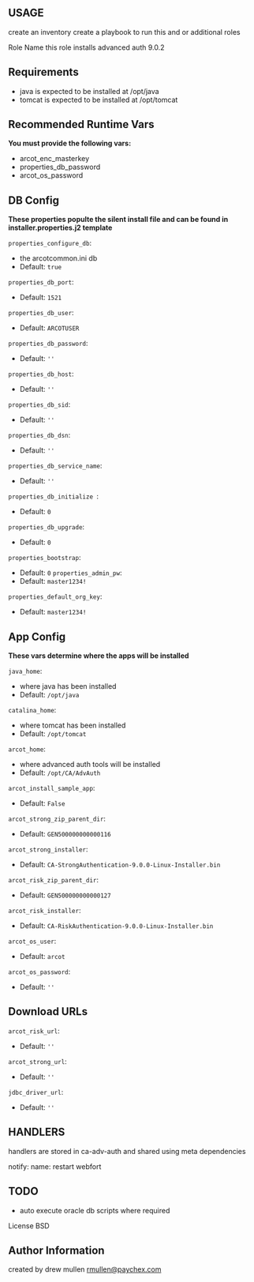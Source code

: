 USAGE
-----
create an inventory create a playbook to run this and or additional roles

Role Name
this role installs advanced auth 9.0.2

Requirements
------------
- java is expected to be installed at /opt/java
- tomcat is expected to be installed at /opt/tomcat

Recommended Runtime Vars
------------------------
**You must provide the following vars:**
- arcot_enc_masterkey
- properties_db_password
- arcot_os_password

## DB Config
**These properties populte the silent install file and can be found in installer.properties.j2 template**


`properties_configure_db`: 
- the arcotcommon.ini db 
- Default: `true`

`properties_db_port`:

- Default: `1521`

`properties_db_user`:

- Default: `ARCOTUSER`

`properties_db_password`: 
- Default: `''`

`properties_db_host`: 
- Default: `''`

`properties_db_sid`: 
- Default: `''`

`properties_db_dsn`: 
- Default: `''`

`properties_db_service_name`: 
- Default: `''`

`properties_db_initialize `:
- Default: `0`

`properties_db_upgrade`: 
- Default: `0`

`properties_bootstrap`: 
- Default: `0`
`properties_admin_pw`: 
- Default: `master1234!`

`properties_default_org_key`: 
- Default: `master1234!`

## App Config
**These vars determine where the apps will be installed**

`java_home`: 
- where java has been installed
- Default: `/opt/java`

`catalina_home`: 
- where tomcat has been installed
- Default: `/opt/tomcat`

`arcot_home`: 
- where advanced auth tools will be installed
- Default: `/opt/CA/AdvAuth`

`arcot_install_sample_app`: 
- Default: `False`

`arcot_strong_zip_parent_dir`: 
- Default: `GEN500000000000116`

`arcot_strong_installer`: 
- Default: `CA-StrongAuthentication-9.0.0-Linux-Installer.bin`

`arcot_risk_zip_parent_dir`: 
- Default: `GEN500000000000127`

`arcot_risk_installer`: 
- Default: `CA-RiskAuthentication-9.0.0-Linux-Installer.bin`

`arcot_os_user`: 
- Default: `arcot`

`arcot_os_password`: 
- Default: `''`

## Download URLs
`arcot_risk_url`: 
- Default: `''`

`arcot_strong_url`: 
- Default: `''`

`jdbc_driver_url`: 
- Default: `''`


HANDLERS
--------
handlers are stored in ca-adv-auth and shared using meta dependencies

notify:
name: restart webfort


TODO
----
- auto execute oracle db scripts where required

License
BSD

Author Information
------------------
created by drew mullen rmullen@paychex.com
